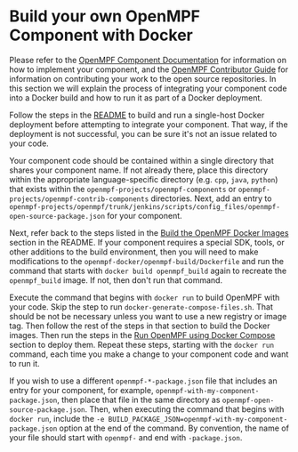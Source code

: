 
# Build your own OpenMPF Component with Docker

Please refer to the [OpenMPF Component
Documentation](https://openmpf.github.io/docs/site/Component-API-Overview/index.html)
for information on how to implement your component, and the [OpenMPF Contributor
Guide](https://openmpf.github.io/docs/site/Contributor-Guide/index.html) for
information on contributing your work to the open source repositories. In this
section we will explain the process of integrating your component code into a
Docker build and how to run it as part of a Docker deployment.

Follow the steps in the [README](README.md#getting-started) to build and run a
single-host Docker deployment before attempting to integrate your component.
That way, if the deployment is not successful, you can be sure it's not an issue
related to your code.

Your component code should be contained within a single directory that shares
your component name. If not already there, place this directory within the
appropriate language-specific directory (e.g. `cpp`, `java`, `python`) that
exists within the `openmpf-projects/openmpf-components` or
`openmpf-projects/openmpf-contrib-components` directories. Next, add an entry to
`openmpf-projects/openmpf/trunk/jenkins/scripts/config_files/openmpf-open-source-package.json`
for your component.

Next, refer back to the steps listed in the [Build the OpenMPF Docker Images
](README.md#build-the-openmpf-docker-images) section in the README. If your
component requires a special SDK, tools, or other additions to the build
environment, then you will need to make modifications to the
`openmpf-docker/openmpf-build/Dockerfile` and run the command that starts with
`docker build openmpf_build` again to recreate the `openmpf_build` image. If
not, then don't run that command.

Execute the command that begins with `docker run` to build OpenMPF with your
code. Skip the step to run `docker-generate-compose-files.sh`. That should be
not be necessary unless you want to use a new registry or image tag. Then follow
the rest of the steps in that section to build the Docker images. Then run the
steps in the [Run OpenMPF using Docker
Compose](README.md#run-openmpf-using-docker-compose) section to deploy them.
Repeat these steps, starting with the `docker run` command, each time you make a
change to your component code and want to run it.

If you wish to use a different `openmpf-*-package.json` file that includes an
entry for your component, for example, `openmpf-with-my-component-package.json`,
then place that file in the same directory as
`openmpf-open-source-package.json`. Then, when executing the command that begins
with `docker run`, include the `-e
BUILD_PACKAGE_JSON=openmpf-with-my-component-package.json` option at the end of
the command. By convention, the name of your file should start with `openmpf-`
and end with `-package.json`.
